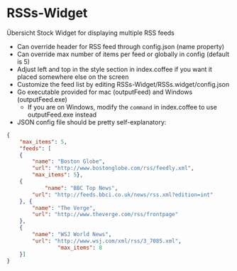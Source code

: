 RSSs-Widget
===========

Übersicht Stock Widget for displaying multiple RSS feeds

* Can override header for RSS feed through config.json (name property)
* Can override max number of items per feed or globally in config (default is 5)
* Adjust left and top in the style section in index.coffee if you want it placed somewhere else on the screen
* Customize the feed list by editing RSSs-Widget/RSSs.widget/config.json
* Go executable provided for mac (outputFeed) and Windows (outputFeed.exe)
	* If you are on Windows, modify the ```command``` in index.coffee to use outputFeed.exe instead
* JSON config file should be pretty self-explanatory:

```JSON
{
	"max_items": 5,
	"feeds": [
	{
		"name": "Boston Globe",
		"url": "http://www.bostonglobe.com/rss/feedly.xml",
		"max_items": 5},
	{
			"name": "BBC Top News",
		"url": "http://feeds.bbci.co.uk/news/rss.xml?edition=int"
	}, {
		"name": "The Verge",
		"url": "http://www.theverge.com/rss/frontpage"
	},
	{
		"name": "WSJ World News",
		"url": "http://www.wsj.com/xml/rss/3_7085.xml",
				"max_items": 8
	}]
}
```